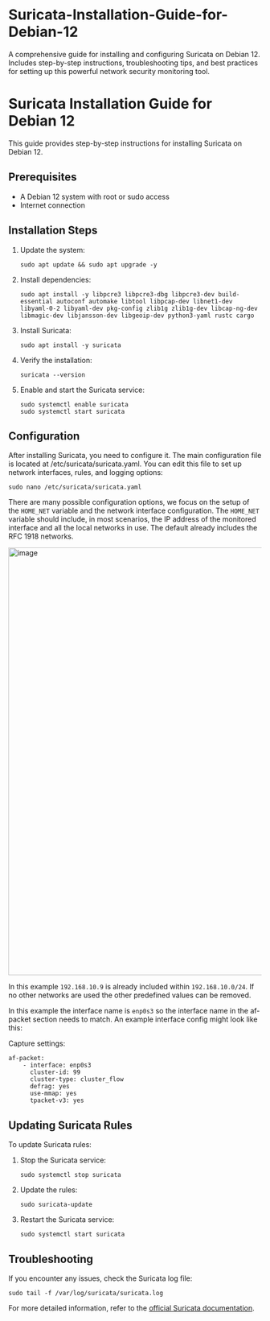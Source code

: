 # Suricata-Installation-Guide-for-Debian-12
A comprehensive guide for installing and configuring Suricata on Debian 12. Includes step-by-step instructions, troubleshooting tips, and best practices for setting up this powerful network security monitoring tool.

# Suricata Installation Guide for Debian 12

This guide provides step-by-step instructions for installing Suricata on Debian 12.

## Prerequisites

- A Debian 12 system with root or sudo access
- Internet connection

## Installation Steps

1. Update the system:
   ```
   sudo apt update && sudo apt upgrade -y
   ```

2. Install dependencies:
   ```
   sudo apt install -y libpcre3 libpcre3-dbg libpcre3-dev build-essential autoconf automake libtool libpcap-dev libnet1-dev libyaml-0-2 libyaml-dev pkg-config zlib1g zlib1g-dev libcap-ng-dev libmagic-dev libjansson-dev libgeoip-dev python3-yaml rustc cargo

3. Install Suricata:
   ```
   sudo apt install -y suricata
   ```

7. Verify the installation:
   ```
   suricata --version
   ```
8. Enable and start the Suricata service:
   ```
   sudo systemctl enable suricata
   sudo systemctl start suricata
   ```

## Configuration

After installing Suricata, you need to configure it. The main configuration file is located at /etc/suricata/suricata.yaml. You can edit this file to set up network interfaces, rules, and logging options:
 ```
sudo nano /etc/suricata/suricata.yaml
```
There are many possible configuration options, we focus on the setup of the `HOME_NET` variable and the network interface configuration. The `HOME_NET` variable should include, in most scenarios, the IP address of the monitored interface and all the local networks in use. The default already includes the RFC 1918 networks. 

<img width="850" alt="image" src="https://github.com/user-attachments/assets/f601dbdc-92bd-456a-b359-9ea666b0a55d">


In this example `192.168.10.9` is already included within `192.168.10.0/24`. If no other networks are used the other predefined values can be removed.

In this example the interface name is `enp0s3` so the interface name in the af-packet section needs to match. An example interface config might look like this:

Capture settings:
```
af-packet:
    - interface: enp0s3
      cluster-id: 99
      cluster-type: cluster_flow
      defrag: yes
      use-mmap: yes
      tpacket-v3: yes
```

## Updating Suricata Rules

To update Suricata rules:

1. Stop the Suricata service:
   ```
   sudo systemctl stop suricata
   ```

2. Update the rules:
   ```
   sudo suricata-update
   ```

3. Restart the Suricata service:
   ```
   sudo systemctl start suricata
   ```

## Troubleshooting

If you encounter any issues, check the Suricata log file:
```
sudo tail -f /var/log/suricata/suricata.log
```

For more detailed information, refer to the [official Suricata documentation](https://suricata.readthedocs.io/).

